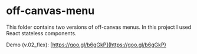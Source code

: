 # off-canvas-menu 
This folder contains two versions of off-canvas menus. 
In this project I used React stateless components.

Demo (v.02_flex): [https://goo.gl/b6gGkP](https://goo.gl/b6gGkP)